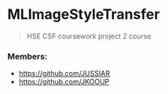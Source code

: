 # MLImageStyleTransfer

> HSE CSF coursework project
> 2 course

### Members:
+ https://github.com/JUSSIAR
+ https://github.com/JKOOUP
